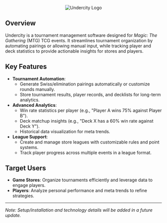 <p align="center">
    <img src="https://i.postimg.cc/Pq4KSLVw/Chat-GPT-Image-4-de-abr-de-2025-05-13-03.png" alt="Undercity Logo">
</p>

## Overview  
Undercity is a tournament management software designed for *Magic: The Gathering* (MTG) TCG events. It streamlines tournament organization by automating pairings or allowing manual input, while tracking player and deck statistics to provide actionable insights for stores and players.  

## Key Features  
- **Tournament Automation**:  
  - Generate Swiss/elimination pairings automatically or customize rounds manually.  
  - Store tournament results, player records, and decklists for long-term analytics.  
- **Advanced Analytics**:  
  - Win rate statistics per player (e.g., "Player A wins 75% against Player B").  
  - Deck matchup insights (e.g., "Deck X has a 60% win rate against Deck Y").  
  - Historical data visualization for meta trends.  
- **League Support**:  
  - Create and manage store leagues with customizable rules and point systems.  
  - Track player progress across multiple events in a league format.  

## Target Users  
- **Game Stores**: Organize tournaments efficiently and leverage data to engage players.  
- **Players**: Analyze personal performance and meta trends to refine strategies.  

---  
*Note: Setup/installation and technology details will be added in a future update.*  
